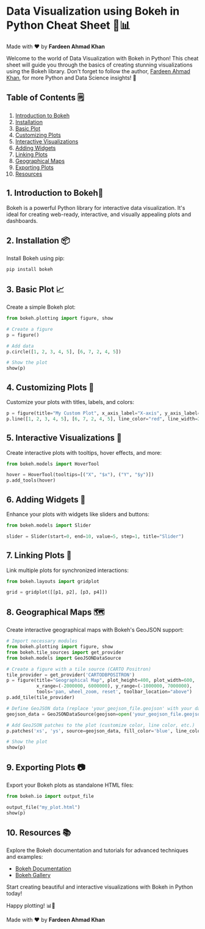 # Data Visualization using Bokeh in Python Cheat Sheet 🚀📊

Made with :heart: by **Fardeen Ahmad Khan**

Welcome to the world of Data Visualization with Bokeh in Python! This cheat sheet will guide you through the basics of creating stunning visualizations using the Bokeh library. Don't forget to follow the author, [Fardeen Ahmad Khan](https://github.com/I-Fardeen), for more Python and Data Science insights! 🙌

## Table of Contents 🗒️

1. [Introduction to Bokeh](#1.introduction-to-bokeh)
2. [Installation](#installation)
3. [Basic Plot](#basic-plot)
4. [Customizing Plots](#customizing-plots)
5. [Interactive Visualizations](#interactive-visualizations)
6. [Adding Widgets](#adding-widgets)
7. [Linking Plots](#linking-plots)
8. [Geographical Maps](#geographical-maps)
9. [Exporting Plots](#exporting-plots)
10. [Resources](#resources)

## 1. Introduction to Bokeh🚀

Bokeh is a powerful Python library for interactive data visualization. It's ideal for creating web-ready, interactive, and visually appealing plots and dashboards.

## 2. Installation 📦

Install Bokeh using pip:

```bash
pip install bokeh
```

## 3. Basic Plot 📈

Create a simple Bokeh plot:

```python
from bokeh.plotting import figure, show

# Create a figure
p = figure()

# Add data
p.circle([1, 2, 3, 4, 5], [6, 7, 2, 4, 5])

# Show the plot
show(p)
```

## 4. Customizing Plots 🎨

Customize your plots with titles, labels, and colors:

```python
p = figure(title="My Custom Plot", x_axis_label="X-axis", y_axis_label="Y-axis")
p.line([1, 2, 3, 4, 5], [6, 7, 2, 4, 5], line_color="red", line_width=2)
```

## 5. Interactive Visualizations 🔄

Create interactive plots with tooltips, hover effects, and more:

```python
from bokeh.models import HoverTool

hover = HoverTool(tooltips=[("X", "$x"), ("Y", "$y")])
p.add_tools(hover)
```

## 6. Adding Widgets 🧩

Enhance your plots with widgets like sliders and buttons:

```python
from bokeh.models import Slider

slider = Slider(start=0, end=10, value=5, step=1, title="Slider")
```

## 7. Linking Plots 🔗

Link multiple plots for synchronized interactions:

```python
from bokeh.layouts import gridplot

grid = gridplot([[p1, p2], [p3, p4]])
```

## 8. Geographical Maps 🗺️

Create interactive geographical maps with Bokeh's GeoJSON support:

```python
# Import necessary modules
from bokeh.plotting import figure, show
from bokeh.tile_sources import get_provider
from bokeh.models import GeoJSONDataSource

# Create a figure with a tile source (CARTO Positron)
tile_provider = get_provider('CARTODBPOSITRON')
p = figure(title="Geographical Map", plot_height=400, plot_width=600,
           x_range=(-2000000, 6000000), y_range=(-1000000, 7000000),
           tools='pan, wheel_zoom, reset', toolbar_location="above")
p.add_tile(tile_provider)

# Define GeoJSON data (replace 'your_geojson_file.geojson' with your data)
geojson_data = GeoJSONDataSource(geojson=open('your_geojson_file.geojson').read())

# Add GeoJSON patches to the plot (customize color, line color, etc.)
p.patches('xs', 'ys', source=geojson_data, fill_color='blue', line_color='white', line_width=0.5, alpha=0.7)

# Show the plot
show(p)
```

## 9. Exporting Plots 📷

Export your Bokeh plots as standalone HTML files:

```python
from bokeh.io import output_file

output_file("my_plot.html")
show(p)
```

## 10. Resources 📚

Explore the Bokeh documentation and tutorials for advanced techniques and examples:

- [Bokeh Documentation](https://docs.bokeh.org/en/latest/index.html)
- [Bokeh Gallery](https://docs.bokeh.org/en/latest/docs/gallery.html)

Start creating beautiful and interactive visualizations with Bokeh in Python today!

Happy plotting! 📊🚀

Made with :heart: by **Fardeen Ahmad Khan**
